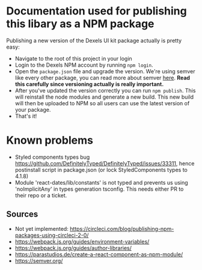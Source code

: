 # Documentation used for publishing this libary as a NPM package

Publishing a new version of the Dexels UI kit package actually is pretty easy:
- Navigate to the root of this project in your login
- Login to the Dexels NPM account by running `npm login`.
- Open the `package.json` file and upgrade the version. We're using semver like every other package, you can read more about semver [here](https://semver.org/). **Read this carefully since versioning actually is really important.**
- After you've updated the version correctly you can run `npm publish`. This will reinstall the node modules and generate a new build. This new build will then be uploaded to NPM so all users can use the latest version of your package.
- That's it!

# Known problems
- Styled components types bug https://github.com/DefinitelyTyped/DefinitelyTyped/issues/33311, hence postinstall script in package.json (or lock StyledComponents types to 4.1.8)
- Module 'react-dates/lib/constants' is not typed and prevents us using 'noImplicitAny' in types generation tsconfig. This needs either PR to their repo or a ticket.

## Sources
- Not yet implemented: https://circleci.com/blog/publishing-npm-packages-using-circleci-2-0/
- https://webpack.js.org/guides/environment-variables/
- https://webpack.js.org/guides/author-libraries/
- https://parastudios.de/create-a-react-component-as-npm-module/
- https://semver.org/

